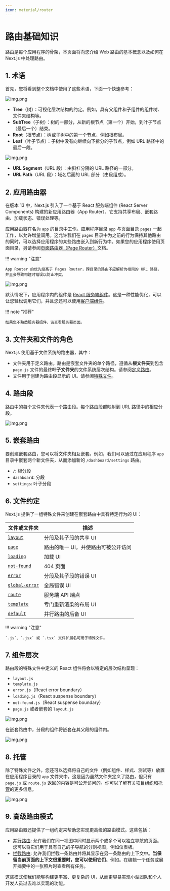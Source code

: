 ```yaml
---
icon: material/router
---
```


# 路由基础知识

路由是每个应用程序的骨架，本页面将向您介绍 Web 路由的基本概念以及如何在 Next.js 中处理路由。

## 1. 术语

首先，您将看到整个文档中使用了这些术语，下面一个快速参考：

![img.png](https://mingminyu.github.io/webassets/images/r-01.png)

- **Tree**（树）：可视化层次结构的约定。例如，具有父组件和子组件的组件树、文件夹结构等。
- **SubTree**（子树）：树的一部分，从新的根节点（第一个）开始，到叶子节点（最后一个）结束。
- **Root**（根节点）：树或子树中的第一个节点，例如根布局。
- **Leaf**（叶子节点）：子树中没有向继续向下拆分的子节点，例如 URL 路径中的最后一段。

![img.png](https://mingminyu.github.io/webassets/images/r-02.png)

- **URL Segment**（URL 段）：由斜杠分隔的 URL 路径的一部分。
- **URL Path**（URL 段）：域名后面的 URL 部分（由段组成）。

## 2. 应用路由器

在版本 13 中，Next.js 引入了一个基于 React 服务端组件 (React Server Components) 构建的新应用路由器（App Router），它支持共享布局、嵌套路由、加载状态、错误处理等。

应用路由器在名为 `app` 的目录中工作。应用程序目录 `app` 与页面目录 `pages` 一起工作，以允许增量调用。这允许我们在 `pages` 目录中为之前的行为保持其他路由的同时，可以选择应用程序的某些路由嵌入到新行为中。如果您的应用程序使用页面目录，另请参阅[页面路由器（Page Router）](https://nextjs.org/docs/pages/building-your-application/routing)文档。

!!! warning "注意"

    App Router 的优先级高于 Pages Router，跨目录的路由不应解析为相同的 URL 路径，并且会导致构建时错误以防止冲突。    

![img.png](https://mingminyu.github.io/webassets/images/r-03.png)

默认情况下，应用程序内的组件是 [React 服务端组件](https://nextjs.org/docs/app/building-your-application/rendering/server-components)。这是一种性能优化，可以让您轻松调用它们，并且您还可以使用[客户端组件](https://nextjs.org/docs/app/building-your-application/rendering/client-components)。

!!! note "推荐"
    
    如果您不熟悉服务器组件，请查看服务器页面。

## 3. 文件夹和文件的角色

Next.js 使用基于文件系统的路由器，其中：

- 文件夹用于定义路由。路由是嵌套文件夹的单个路径，遵循从**根文件夹**到包含 `page.js` 文件的最终**叶子文件夹**的文件系统层次结构。请参阅[定义路由](https://nextjs.org/docs/app/building-your-application/routing/defining-routes)。
- 文件用于创建为路由段显示的 UI。请参阅[特殊文件](https://nextjs.org/docs/app/building-your-application/routing#file-conventions)。

## 4. 路由段

路由中的每个文件夹代表一个路由段。每个路由段都映射到 URL 路径中的相应分段。

![img.png](https://mingminyu.github.io/webassets/images/r-04.png)

## 5. 嵌套路由

要创建嵌套路由，您可以将文件夹相互嵌套。例如，我们可以通过在应用程序 `app` 目录中嵌套两个新文件夹，从而添加新的 `/dashboard/settings` 路由。

- `/`: 根分段
- `dashboard`: 分段
- `settings`: 叶子分段

## 6. 文件约定

Next.js 提供了一组特殊文件来创建在嵌套路由中具有特定行为的 UI：

| 文件或文件夹                                                                                                  | 描述                  |
|---------------------------------------------------------------------------------------------------------|---------------------|
| [`layout`](https://nextjs.org/docs/app/building-your-application/routing/pages-and-layouts#layouts)     | 分段及其子段的共享 UI        |
| [`page`](https://nextjs.org/docs/app/building-your-application/routing/pages-and-layouts#pages)         | 路由的唯一 UI，并使路由可被公开访问 |
| [`loading`](https://nextjs.org/docs/app/building-your-application/routing/loading-ui-and-streaming)     | 加载 UI               |
| [`not-found`](https://nextjs.org/docs/app/api-reference/file-conventions/not-found)                     | 404 页面              |
| [`error`](https://nextjs.org/docs/app/building-your-application/routing/error-handling)                 | 分段及其子段的错误 UI        |
| [`global-error`](https://nextjs.org/docs/app/building-your-application/routing/error-handling)          | 全局错误 UI             |
| [`route`](https://nextjs.org/docs/app/building-your-application/routing/route-handlers)                 | 服务端 API 端点          |
| [`template`](https://nextjs.org/docs/app/building-your-application/routing/pages-and-layouts#templates) | 专门重新渲染的布局 UI        |
| [`default`](https://nextjs.org/docs/app/api-reference/file-conventions/default)                         | 并行路由的后备 UI          |

!!! warning "注意"

    `.js`、`.jsx` 或 `.tsx` 文件扩展名可用于特殊文件。

## 7. 组件层次

路由段的特殊文件中定义的 React 组件将会以特定的层次结构呈现：

- `layout.js`
- `template.js`
- `error.js`（React error boundary）
- `loading.js`（React suspense boundary）
- `not-found.js`（React suspense boundary）
- `page.js` 或者嵌套的 `layout.js`

![img.png](https://mingminyu.github.io/webassets/images/r-05.png)

在嵌套路由中，分段的组件将嵌套在其父段的组件内。

![img.png](https://mingminyu.github.io/webassets/images/r-06.png)

## 8. 托管

除了特殊文件之外，您还可以选择将自己的文件（例如组件、样式、测试等）放置在应用程序目录的 `app` 文件夹中。这是因为虽然文件夹定义了路由，但只有 `page.js` 或 `route.js` 返回的内容是可公开访问的。你可以了解有关[项目组织和托管](https://nextjs.org/docs/app/building-your-application/routing/colocation)的更多信息。

![img.png](https://mingminyu.github.io/webassets/images/r-07.png)

## 9. 高级路由模式

应用路由器还提供了一组约定来帮助您实现更高级的路由模式。这些包括：

- [并行路由](https://nextjs.org/docs/app/building-your-application/routing/parallel-routes): 允许我们在同一视图中同时显示两个或多个可以独立导航的页面。您可以将它们用于具有自己的子导航的分割视图，例如仪表板。 
- [拦截路由](https://nextjs.org/docs/app/building-your-application/routing/intercepting-routes): 允许我们拦截一条路由并将其显示在另一条路由的上下文中。**当保留当前页面的上下文很重要时，您可以使用它们**。例如。在编辑一个任务或展开摘要中的一张照片时查看所有任务。

这些模式使我们能够构建更丰富、更复杂的 UI，从而更容易实现小型团队和个人开发人员过去难以实现的功能。
